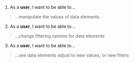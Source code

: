
1) As a **user**, I want to be able to...
> ...manipulate the values of data elements.

2) As a **user**, I want to be able to...
> ...change filtering options for data elements

3) As a **user**, I want to be able to...
> ...see data elements adjust to new values, or new filters
